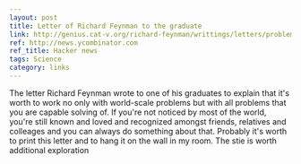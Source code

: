 ```yaml
---
layout: post
title: Letter of Richard Feynman to the graduate
link: http://genius.cat-v.org/richard-feynman/writtings/letters/problems
ref: http://news.ycombinator.com
ref_title: Hacker news
tags: Science
category: links
---
```


The letter Richard Feynman wrote to one of his graduates to explain that it's worth to work no only with world-scale problems but with all problems that you are capable solving of. If you're not noticed by most of the world, you're still known and loved and recognized amongst friends, relatives and colleages and you can always do something about that. Probably it's worth to print this letter and to hang it on the wall in my room. The stie is worth additional exploration

